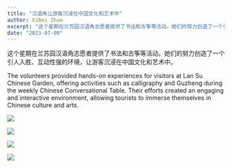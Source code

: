 ```yaml
---
title: "汉语角让游客沉浸在中国文化和艺术中"
author: XiBei Zhao
excerpt: "这个星期在兰苏园汉语角志愿者提供了书法和古筝等活动。她们的努力创造了一个引人入胜、互动性强的环境，让游客沉浸在中国文化和艺术中。"
date: "2023-07-09"
---
```


这个星期在兰苏园汉语角志愿者提供了书法和古筝等活动。她们的努力创造了一个引人入胜、互动性强的环境，让游客沉浸在中国文化和艺术中。

The volunteers provided hands-on experiences for visitors at Lan Su Chinese Garden, offering activities such as calligraphy and Guzheng during the weekly Chinese Conversational Table. Their efforts created an engaging and interactive environment, allowing tourists to immerse themselves in Chinese culture and arts.

![](https://res.cloudinary.com/dhngj18do/image/upload/f_auto,q_auto/v1/images/358684705_263575432974213_7953362649078736610_n)

![](https://res.cloudinary.com/dhngj18do/image/upload/f_auto,q_auto/v1/images/359128699_263575429640880_1084182913351316315_n)

![](https://res.cloudinary.com/dhngj18do/image/upload/f_auto,q_auto/v1/images/359741592_263575436307546_737555196632284721_n)

![](https://res.cloudinary.com/dhngj18do/image/upload/f_auto,q_auto/v1/images/358435491_263575446307545_553881154785103331_n)
